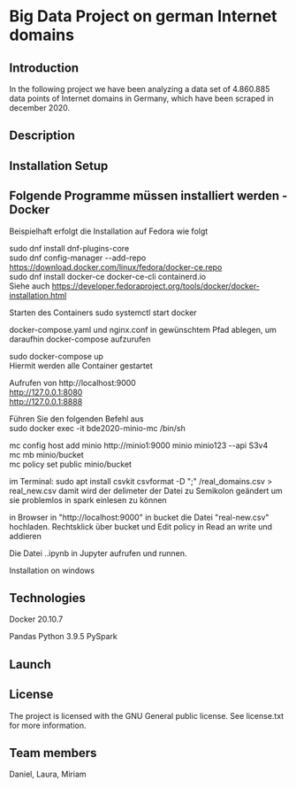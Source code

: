 # Big Data Project on german Internet domains

## Introduction
In the following project we have been analyzing a data set of 4.860.885 data points of Internet domains in Germany, which have been scraped in december 2020.

## Description

## Installation Setup

Folgende Programme müssen installiert werden
-Docker
-

Beispielhaft erfolgt die Installation auf Fedora wie folgt

sudo dnf install dnf-plugins-core  
sudo dnf config-manager --add-repo https://download.docker.com/linux/fedora/docker-ce.repo  
sudo dnf install docker-ce docker-ce-cli containerd.io  
Siehe auch https://developer.fedoraproject.org/tools/docker/docker-installation.html  

 
Starten des Containers
sudo systemctl start docker

docker-compose.yaml und nginx.conf in gewünschtem Pfad ablegen, um daraufhin docker-compose aufzurufen

sudo docker-compose up  
Hiermit werden alle Container gestartet  

Aufrufen von
http://localhost:9000  
http://127.0.0.1:8080  
http://127.0.0.1:8888   

Führen Sie den folgenden Befehl aus  
sudo docker exec -it bde2020-minio-mc /bin/sh   

mc config host add minio http://minio1:9000 minio minio123 --api S3v4   
mc mb minio/bucket  
mc policy set public minio/bucket  

im Terminal:
sudo apt install csvkit
csvformat -D ";" <Pfad der Datei>/real_domains.csv > real_new.csv 
damit wird der delimeter der Datei zu Semikolon geändert um sie problemlos in spark einlesen zu können

in Browser in "http://localhost:9000" in bucket die Datei "real-new.csv" hochladen. Rechtsklick über bucket und Edit policy in Read an write und addieren

Die Datei ..ipynb in Jupyter aufrufen und runnen.




Installation on windows



## Technologies

Docker 20.10.7

Pandas
Python 3.9.5
PySpark

## Launch

## License
The project is licensed with the GNU General public license. See license.txt for more information. 


## Team members
Daniel, Laura, Miriam





